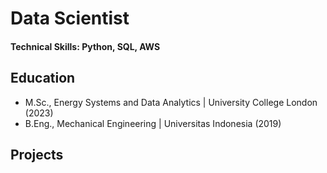 # Data Scientist

#### Technical Skills: Python, SQL, AWS

## Education
- M.Sc., Energy Systems and Data Analytics | University College London (2023)
- B.Eng., Mechanical Engineering | Universitas Indonesia (2019)

## Projects
